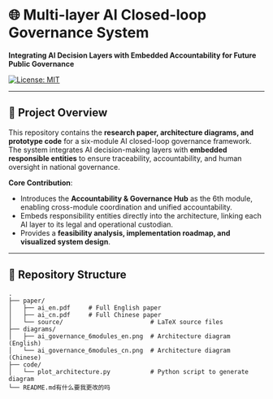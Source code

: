 # 🌐 Multi-layer AI Closed-loop Governance System  
**Integrating AI Decision Layers with Embedded Accountability for Future Public Governance**  

[![License: MIT](https://img.shields.io/badge/License-MIT-green.svg)](LICENSE)  

---

## 📄 Project Overview
This repository contains the **research paper, architecture diagrams, and prototype code** for a six-module AI closed-loop governance framework.  
The system integrates AI decision-making layers with **embedded responsible entities** to ensure traceability, accountability, and human oversight in national governance.

**Core Contribution**:
- Introduces the **Accountability & Governance Hub** as the 6th module, enabling cross-module coordination and unified accountability.
- Embeds responsibility entities directly into the architecture, linking each AI layer to its legal and operational custodian.
- Provides a **feasibility analysis, implementation roadmap, and visualized system design**.

---

## 📂 Repository Structure
```plaintext
.
├── paper/
│   ├── ai_en.pdf     # Full English paper
│   ├── ai_cn.pdf     # Full Chinese paper
│   └── source/                        # LaTeX source files
├── diagrams/
│   ├── ai_governance_6modules_en.png  # Architecture diagram (English)
│   └── ai_governance_6modules_cn.png  # Architecture diagram (Chinese)
├── code/
│   └── plot_architecture.py           # Python script to generate diagram
└── README.md有什么要我更改的吗
